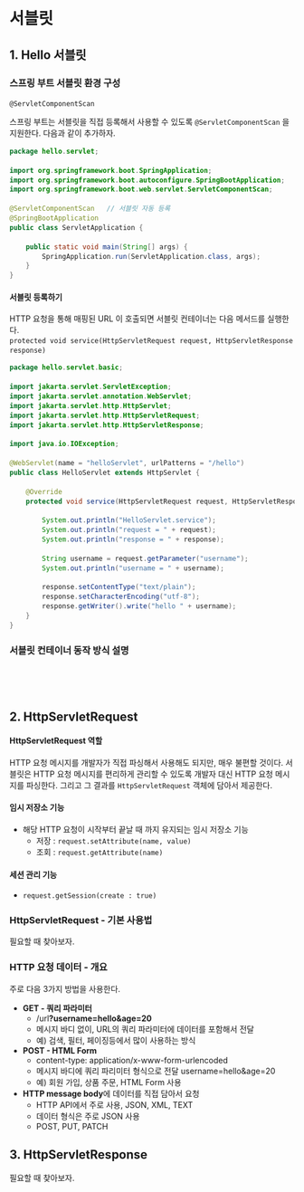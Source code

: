 # 서블릿

## 1. Hello 서블릿&#x20;

### 스프링 부트 서블릿 환경 구성&#x20;

`@ServletComponentScan`&#x20;

스프링 부트는 서블릿을 직접 등록해서 사용할 수 있도록 `@ServletComponentScan` 을 지원한다. 다음과 같이 추가하자.&#x20;

```java
package hello.servlet;

import org.springframework.boot.SpringApplication;
import org.springframework.boot.autoconfigure.SpringBootApplication;
import org.springframework.boot.web.servlet.ServletComponentScan;

@ServletComponentScan	// 서블릿 자동 등록
@SpringBootApplication
public class ServletApplication {

	public static void main(String[] args) {
		SpringApplication.run(ServletApplication.class, args);
	}
}
```

#### 서블릿 등록하기&#x20;

HTTP 요청을 통해 매핑된 URL 이 호출되면 서블릿 컨테이너는 다음 메서드를 실행한다. \
`protected void service(HttpServletRequest request, HttpServletResponse response)`

```java
package hello.servlet.basic;

import jakarta.servlet.ServletException;
import jakarta.servlet.annotation.WebServlet;
import jakarta.servlet.http.HttpServlet;
import jakarta.servlet.http.HttpServletRequest;
import jakarta.servlet.http.HttpServletResponse;

import java.io.IOException;

@WebServlet(name = "helloServlet", urlPatterns = "/hello")
public class HelloServlet extends HttpServlet {

    @Override
    protected void service(HttpServletRequest request, HttpServletResponse response) throws ServletException, IOException {

        System.out.println("HelloServlet.service");
        System.out.println("request = " + request);
        System.out.println("response = " + response);

        String username = request.getParameter("username");
        System.out.println("username = " + username);

        response.setContentType("text/plain");
        response.setCharacterEncoding("utf-8");
        response.getWriter().write("hello " + username);
    }
}
```

### 서블릿 컨테이너 동작 방식 설명&#x20;

<figure><img src="../../../.gitbook/assets/스크린샷 2025-06-09 13.01.18.png" alt=""><figcaption></figcaption></figure>

<figure><img src="../../../.gitbook/assets/스크린샷 2025-06-09 13.01.41.png" alt=""><figcaption></figcaption></figure>

## 2. HttpServletRequest &#x20;

#### HttpServletRequest 역할&#x20;

HTTP 요청 메시지를 개발자가 직접 파싱해서 사용해도 되지만, 매우 불편할 것이다. 서블릿은 HTTP 요청 메시지를 편리하게 관리할 수 있도록 개발자 대신 HTTP 요청 메시지를 파싱한다. 그리고 그 결과를 `HttpServletRequest` 객체에 담아서 제공한다.&#x20;

#### 임시 저장소 기능&#x20;

* 해당 HTTP 요청이 시작부터 끝날 때 까지 유지되는 임시 저장소 기능&#x20;
  * 저장 : `request.setAttribute(name, value)`
  * 조회 : `request.getAttribute(name)`

#### 세션 관리 기능&#x20;

* `request.getSession(create : true)`&#x20;

### HttpServletRequest - 기본 사용법&#x20;

필요할 때 찾아보자.&#x20;

### HTTP 요청 데이터 - 개요&#x20;

주로 다음 3가지 방법을 사용한다.&#x20;

* **GET - 쿼리 파라미터**
  * /ur&#x6C;**?username=hello\&age=20**
  * 메시지 바디 없이, URL의 쿼리 파라미터에 데이터를 포함해서 전달
  * 예) 검색, 필터, 페이징등에서 많이 사용하는 방식
* **POST - HTML Form**
  * content-type: application/x-www-form-urlencoded
  * 메시지 바디에 쿼리 파리미터 형식으로 전달 username=hello\&age=20
  * 예) 회원 가입, 상품 주문, HTML Form 사용
* **HTTP message body**에 데이터를 직접 담아서 요청
  * HTTP API에서 주로 사용, JSON, XML, TEXT
  * 데이터 형식은 주로 JSON 사용
  * POST, PUT, PATCH&#x20;

## 3. HttpServletResponse&#x20;

필요할 때 찾아보자.&#x20;
